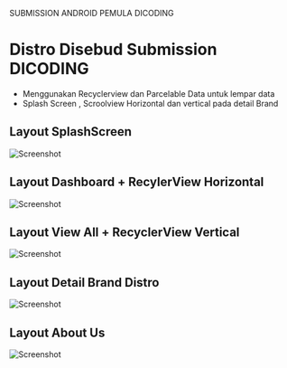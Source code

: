 
SUBMISSION ANDROID PEMULA DICODING

# Distro Disebud Submission DICODING

- Menggunakan Recyclerview dan Parcelable Data untuk lempar data
- Splash Screen , Scroolview Horizontal dan vertical pada detail Brand


## Layout SplashScreen
![Screenshot](https://github.com/disebud/dicoding_distro_disebud/blob/master/ss/dicoding-andro1-Splash_Screen.png?raw=true)


## Layout Dashboard + RecylerView Horizontal 
![Screenshot](https://github.com/disebud/dicoding_distro_disebud/blob/master/ss/dicoding-andro2-Dashboard-Recyclerview%20Horizontal-View%20All%20to%20Expand.png?raw=true)


## Layout View All + RecyclerView Vertical
![Screenshot](https://github.com/disebud/dicoding_distro_disebud/blob/master/ss/dicoding-andro3-View%20All%20Brand%20-%20RecyclerView%20Vertical.png?raw=true)

## Layout Detail Brand Distro
![Screenshot](https://github.com/disebud/dicoding_distro_disebud/blob/master/ss/dicoding-andro4-%20Detail%20Brand%20-%20Scroolview%20Horizontal%20Size%20dan%20Vertical%20Description%20-%20button%20Buy%20Now.png?raw=true)


## Layout About Us
![Screenshot](https://github.com/disebud/dicoding_distro_disebud/blob/master/ss/dicoding-andro5-Contact%20Me.png?raw=true)

